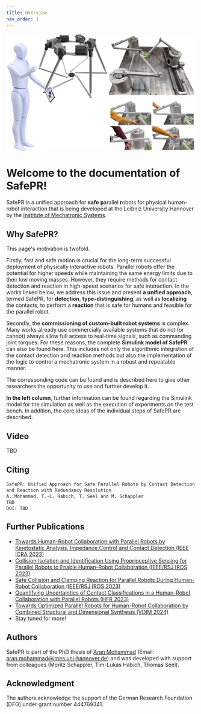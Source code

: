 ```yaml
---
title: Overview
nav_order: 1
---
```

<p align="center">
<img src="images/10_safepr_cover.png" width=500>
</p>

# Welcome to the documentation of SafePR!

SafePR is a unified approach for **safe** **p**arallel **r**obots for physical human-robot interaction that is being developed at the Leibniz University Hannover by the [Institute of Mechatronic Systems](https://www.imes.uni-hannover.de/en/).

## Why SafePR?
This page's motivation is twofold.

Firstly, fast and safe motion is crucial for the long-term successful deployment of physically interactive robots.
Parallel robots offer the potential for higher speeds while maintaining the same energy limits due to their low moving masses.
However, they require methods for contact detection and reaction in high-speed scenarios for safe interaction.
In the works linked below, we address this issue and present **a unified approach**, termed SafePR, for **detection**, **type-distinguishing**, as well as **localizing** the contacts, to perform a **reaction** that is safe for humans and feasible for the parallel robot.

Secondly, the **commissioning of custom-built robot systems** is complex.
Many works already use commercially available systems that do not (or cannot) always allow full access to real-time signals, such as commanding joint torques. For these reasons, the complete **Simulink model of SafePR** can also be found here.
This includes not only the algorithmic integration of the contact detection and reaction methods but also the implementation of the logic to control a mechatronic system in a robust and repeatable manner.

The corresponding code can be found and is described here to give other researchers the opportunity to use and further develop it.

**In the left column**, further information can be found regarding the Simulink model for the simulation as well as the execution of experiments on the test bench.
In addition, the core ideas of the individual steps of SafePR are described.

## Video
TBD

## Citing
```
SafePR: Unified Approach for Safe Parallel Robots by Contact Detection and Reaction with Redundancy Resolution
A. Mohammad, T.-L. Habich, T. Seel and M. Schappler
TBD
DOI: TBD
```
## Further Publications
- [Towards Human-Robot Collaboration with Parallel Robots by Kinetostatic Analysis, Impedance Control and Contact Detection (IEEE ICRA 2023)](https://arxiv.org/abs/2308.09633)
- [Collision Isolation and Identification Using Proprioceptive Sensing for Parallel Robots to Enable Human-Robot Collaboration (IEEE/RSJ IROS 2023)](https://arxiv.org/abs/2308.09650)
- [Safe Collision and Clamping Reaction for Parallel Robots During Human-Robot Collaboration (IEEE/RSJ IROS 2023)](https://arxiv.org/abs/2308.09656)
- [Quantifying Uncertainties of Contact Classifications in a Human-Robot Collaboration with Parallel Robots (HFR 2023)](https://arxiv.org/abs/2308.09675)
- [Towards Optimized Parallel Robots for Human-Robot Collaboration by Combined Structural and Dimensional Synthesis (VDIM 2024)](https://arxiv.org/abs/2408.15831)
- Stay tuned for more!

## Authors
SafePR is part of the PhD thesis of [Aran Mohammad](https://www.imes.uni-hannover.de/en/institute/team/m-sc-aran-mohammad) (Email: <aran.mohammad@imes.uni-hannover.de>) and was developed with support from colleagues (Moritz Schappler, Tim-Lukas Habich, Thomas Seel).

## Acknowledgment
The authors acknowledge the support of the German Research Foundation (DFG) under grant number 444769341.
